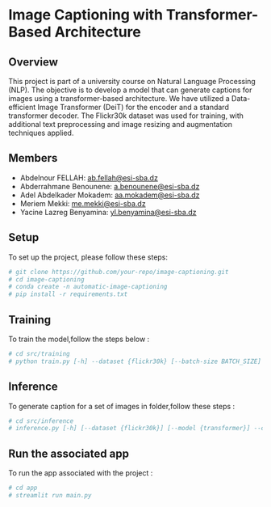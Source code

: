 # Image Captioning with Transformer-Based Architecture

## Overview

This project is part of a university course on Natural Language Processing (NLP). The objective is to develop a model that can generate captions for images using a transformer-based architecture. We have utilized a Data-efficient Image Transformer (DeiT) for the encoder and a standard transformer decoder. The Flickr30k dataset was used for training, with additional text preprocessing and image resizing and augmentation techniques applied.

## Members

- Abdelnour FELLAH: [ab.fellah@esi-sba.dz](mailto:ab.fellah@esi-sba.dz)
- Abderrahmane Benounene: [a.benounene@esi-sba.dz](mailto:a.benounene@esi-sba.dz)
- Adel Abdelkader Mokadem: [aa.mokadem@esi-sba.dz](mailto:aa.mokadem@esi-sba.dz)
- Meriem Mekki: [me.mekki@esi-sba.dz](mailto:me.mekki@esi-sba.dz)
- Yacine Lazreg Benyamina: [yl.benyamina@esi-sba.dz](mailto:yl.benyamina@esi-sba.dz)

## Setup

To set up the project, please follow these steps:

```sh
# git clone https://github.com/your-repo/image-captioning.git
# cd image-captioning
# conda create -n automatic-image-captioning
# pip install -r requirements.txt
```

## Training

To train the model,follow the steps below : 

```sh
# cd src/training
# python train.py [-h] --dataset {flickr30k} [--batch-size BATCH_SIZE] [--learning-rate LEARNING_RATE] [--weight-decay WEIGHT_DECAY] [--epochs EPOCHS] [--num-workers NUM_WORKERS] [--prefetch-factor PREFETCH_FACTOR] --weights-folder WEIGHTS_FOLDER --histories-folder HISTORIES_FOLDER
```

## Inference

To generate caption for a set of images in folder,follow these steps : 

```sh
# cd src/inference
# inference.py [-h] [--dataset {flickr30k}] [--model {transformer}] --checkpoint CHECKPOINT [--source SOURCE] --destination DESTINATION
```

## Run the associated app

To run the app associated with the project : 

```sh
# cd app
# streamlit run main.py
```